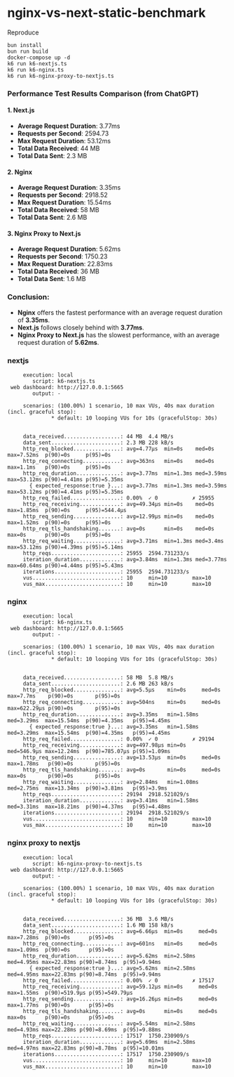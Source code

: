# nginx-vs-next-static-benchmark

Reproduce

```
bun install
bun run build
docker-compose up -d
k6 run k6-nextjs.ts
k6 run k6-nginx.ts
k6 run k6-nginx-proxy-to-nextjs.ts
```

### Performance Test Results Comparison (from ChatGPT)

#### 1. **Next.js**
- **Average Request Duration**: 3.77ms
- **Requests per Second**: 2594.73
- **Max Request Duration**: 53.12ms
- **Total Data Received**: 44 MB
- **Total Data Sent**: 2.3 MB

#### 2. **Nginx**
- **Average Request Duration**: 3.35ms
- **Requests per Second**: 2918.52
- **Max Request Duration**: 15.54ms
- **Total Data Received**: 58 MB
- **Total Data Sent**: 2.6 MB

#### 3. **Nginx Proxy to Next.js**
- **Average Request Duration**: 5.62ms
- **Requests per Second**: 1750.23
- **Max Request Duration**: 22.83ms
- **Total Data Received**: 36 MB
- **Total Data Sent**: 1.6 MB

### Conclusion:
- **Nginx** offers the fastest performance with an average request duration of **3.35ms**.
- **Next.js** follows closely behind with **3.77ms**.
- **Nginx Proxy to Next.js** has the slowest performance, with an average request duration of **5.62ms**.


### nextjs

```
     execution: local
        script: k6-nextjs.ts
 web dashboard: http://127.0.0.1:5665
        output: -

     scenarios: (100.00%) 1 scenario, 10 max VUs, 40s max duration (incl. graceful stop):
              * default: 10 looping VUs for 10s (gracefulStop: 30s)


     data_received..................: 44 MB  4.4 MB/s
     data_sent......................: 2.3 MB 228 kB/s
     http_req_blocked...............: avg=4.77µs  min=0s    med=0s     max=7.52ms  p(90)=0s     p(95)=0s
     http_req_connecting............: avg=363ns   min=0s    med=0s     max=1.1ms   p(90)=0s     p(95)=0s
     http_req_duration..............: avg=3.77ms  min=1.3ms med=3.59ms max=53.12ms p(90)=4.41ms p(95)=5.35ms
       { expected_response:true }...: avg=3.77ms  min=1.3ms med=3.59ms max=53.12ms p(90)=4.41ms p(95)=5.35ms
     http_req_failed................: 0.00%  ✓ 0           ✗ 25955
     http_req_receiving.............: avg=49.34µs min=0s    med=0s     max=1.85ms  p(90)=0s     p(95)=544.4µs
     http_req_sending...............: avg=12.99µs min=0s    med=0s     max=1.52ms  p(90)=0s     p(95)=0s
     http_req_tls_handshaking.......: avg=0s      min=0s    med=0s     max=0s      p(90)=0s     p(95)=0s
     http_req_waiting...............: avg=3.71ms  min=1.3ms med=3.4ms  max=53.12ms p(90)=4.39ms p(95)=5.14ms
     http_reqs......................: 25955  2594.731233/s
     iteration_duration.............: avg=3.84ms  min=1.3ms med=3.77ms max=60.64ms p(90)=4.44ms p(95)=5.43ms
     iterations.....................: 25955  2594.731233/s
     vus............................: 10     min=10        max=10
     vus_max........................: 10     min=10        max=10
```

### nginx

```
     execution: local
        script: k6-nginx.ts
 web dashboard: http://127.0.0.1:5665
        output: -

     scenarios: (100.00%) 1 scenario, 10 max VUs, 40s max duration (incl. graceful stop):
              * default: 10 looping VUs for 10s (gracefulStop: 30s)


     data_received..................: 58 MB  5.8 MB/s
     data_sent......................: 2.6 MB 263 kB/s
     http_req_blocked...............: avg=5.5µs    min=0s     med=0s      max=7.7ms    p(90)=0s       p(95)=0s
     http_req_connecting............: avg=504ns    min=0s     med=0s      max=622.29µs p(90)=0s       p(95)=0s
     http_req_duration..............: avg=3.35ms   min=1.58ms med=3.29ms  max=15.54ms  p(90)=4.35ms   p(95)=4.45ms
       { expected_response:true }...: avg=3.35ms   min=1.58ms med=3.29ms  max=15.54ms  p(90)=4.35ms   p(95)=4.45ms
     http_req_failed................: 0.00%  ✓ 0           ✗ 29194
     http_req_receiving.............: avg=497.98µs min=0s     med=546.9µs max=12.24ms  p(90)=785.07µs p(95)=1.09ms
     http_req_sending...............: avg=13.53µs  min=0s     med=0s      max=1.78ms   p(90)=0s       p(95)=0s
     http_req_tls_handshaking.......: avg=0s       min=0s     med=0s      max=0s       p(90)=0s       p(95)=0s
     http_req_waiting...............: avg=2.84ms   min=1.08ms med=2.75ms  max=13.34ms  p(90)=3.81ms   p(95)=3.9ms
     http_reqs......................: 29194  2918.521029/s
     iteration_duration.............: avg=3.41ms   min=1.58ms med=3.31ms  max=18.21ms  p(90)=4.37ms   p(95)=4.48ms
     iterations.....................: 29194  2918.521029/s
     vus............................: 10     min=10        max=10
     vus_max........................: 10     min=10        max=10
```

### nginx proxy to nextjs

```
     execution: local
        script: k6-nginx-proxy-to-nextjs.ts
 web dashboard: http://127.0.0.1:5665
        output: -

     scenarios: (100.00%) 1 scenario, 10 max VUs, 40s max duration (incl. graceful stop):
              * default: 10 looping VUs for 10s (gracefulStop: 30s)


     data_received..................: 36 MB  3.6 MB/s
     data_sent......................: 1.6 MB 158 kB/s
     http_req_blocked...............: avg=6.66µs  min=0s     med=0s     max=7.28ms  p(90)=0s      p(95)=0s
     http_req_connecting............: avg=601ns   min=0s     med=0s     max=1.09ms  p(90)=0s      p(95)=0s
     http_req_duration..............: avg=5.62ms  min=2.58ms med=4.95ms max=22.83ms p(90)=8.74ms  p(95)=9.94ms
       { expected_response:true }...: avg=5.62ms  min=2.58ms med=4.95ms max=22.83ms p(90)=8.74ms  p(95)=9.94ms
     http_req_failed................: 0.00%  ✓ 0           ✗ 17517
     http_req_receiving.............: avg=59.12µs min=0s     med=0s     max=1.55ms  p(90)=519.9µs p(95)=549.79µs
     http_req_sending...............: avg=16.26µs min=0s     med=0s     max=1.77ms  p(90)=0s      p(95)=0s
     http_req_tls_handshaking.......: avg=0s      min=0s     med=0s     max=0s      p(90)=0s      p(95)=0s
     http_req_waiting...............: avg=5.54ms  min=2.58ms med=4.93ms max=22.28ms p(90)=8.69ms  p(95)=9.88ms
     http_reqs......................: 17517  1750.230909/s
     iteration_duration.............: avg=5.69ms  min=2.58ms med=4.97ms max=22.83ms p(90)=8.78ms  p(95)=10.01ms
     iterations.....................: 17517  1750.230909/s
     vus............................: 10     min=10        max=10
     vus_max........................: 10     min=10        max=10
```

